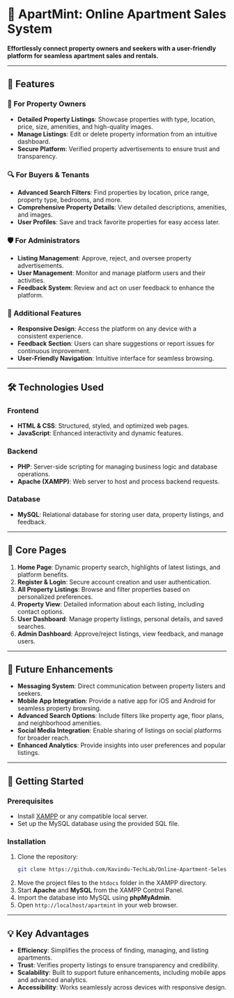 # 🏢 ApartMint: Online Apartment Sales System

**Effortlessly connect property owners and seekers with a user-friendly platform for seamless apartment sales and rentals.**

---

## 🚀 Features

### 🌟 For Property Owners
- **Detailed Property Listings**: Showcase properties with type, location, price, size, amenities, and high-quality images.
- **Manage Listings**: Edit or delete property information from an intuitive dashboard.
- **Secure Platform**: Verified property advertisements to ensure trust and transparency.

### 🔍 For Buyers & Tenants
- **Advanced Search Filters**: Find properties by location, price range, property type, bedrooms, and more.
- **Comprehensive Property Details**: View detailed descriptions, amenities, and images.
- **User Profiles**: Save and track favorite properties for easy access later.

### 🛡️ For Administrators
- **Listing Management**: Approve, reject, and oversee property advertisements.
- **User Management**: Monitor and manage platform users and their activities.
- **Feedback System**: Review and act on user feedback to enhance the platform.

### 📱 Additional Features
- **Responsive Design**: Access the platform on any device with a consistent experience.
- **Feedback Section**: Users can share suggestions or report issues for continuous improvement.
- **User-Friendly Navigation**: Intuitive interface for seamless browsing.

---

## 🛠️ Technologies Used

### Frontend
- **HTML & CSS**: Structured, styled, and optimized web pages.
- **JavaScript**: Enhanced interactivity and dynamic features.

### Backend
- **PHP**: Server-side scripting for managing business logic and database operations.
- **Apache (XAMPP)**: Web server to host and process backend requests.

### Database
- **MySQL**: Relational database for storing user data, property listings, and feedback.

---

## 🌟 Core Pages

1. **Home Page**: Dynamic property search, highlights of latest listings, and platform benefits.
2. **Register & Login**: Secure account creation and user authentication.
3. **All Property Listings**: Browse and filter properties based on personalized preferences.
4. **Property View**: Detailed information about each listing, including contact options.
5. **User Dashboard**: Manage property listings, personal details, and saved searches.
6. **Admin Dashboard**: Approve/reject listings, view feedback, and manage users.

---

## 🌱 Future Enhancements

- **Messaging System**: Direct communication between property listers and seekers.
- **Mobile App Integration**: Provide a native app for iOS and Android for seamless property browsing.
- **Advanced Search Options**: Include filters like property age, floor plans, and neighborhood amenities.
- **Social Media Integration**: Enable sharing of listings on social platforms for broader reach.
- **Enhanced Analytics**: Provide insights into user preferences and popular listings.

---

## 🎯 Getting Started

### Prerequisites
- Install [XAMPP](https://www.apachefriends.org/index.html) or any compatible local server.
- Set up the MySQL database using the provided SQL file.

### Installation
1. Clone the repository:  
   ```bash
   git clone https://github.com/Kavindu-TechLab/Online-Apartment-Seles-System.git
   ```
2. Move the project files to the `htdocs` folder in the XAMPP directory.
3. Start **Apache** and **MySQL** from the XAMPP Control Panel.
4. Import the database into MySQL using **phpMyAdmin**.
5. Open `http://localhost/apartmint` in your web browser.

---

## 💡 Key Advantages

- **Efficiency**: Simplifies the process of finding, managing, and listing apartments.
- **Trust**: Verifies property listings to ensure transparency and credibility.
- **Scalability**: Built to support future enhancements, including mobile apps and advanced analytics.
- **Accessibility**: Works seamlessly across devices with responsive design.

